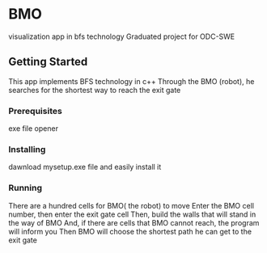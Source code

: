 # BMO
visualization app in bfs technology
Graduated project for ODC-SWE
## Getting Started
This app implements BFS technology in c++ 
Through the BMO (robot), he searches for the shortest way to reach the exit gate
### Prerequisites
exe file opener

### Installing

dawnload mysetup.exe file 
and easily install it 

### Running 
There are a hundred cells for BMO( the robot) to move
Enter the BMO cell number, then enter the exit gate cell
Then, build the walls that will stand in the way of BMO
And, if there are cells that BMO cannot reach, the program will inform you
Then BMO will choose the shortest path he can get to the exit gate
